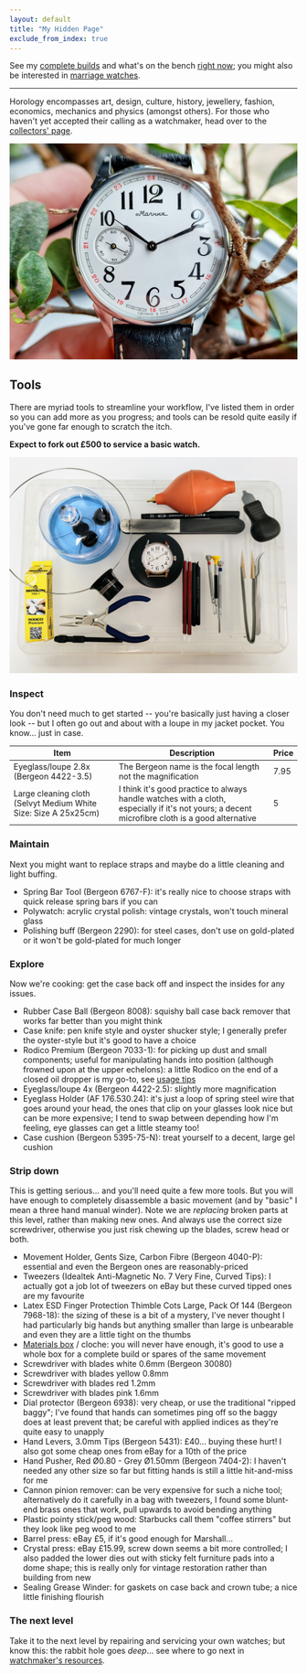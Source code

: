 ```yaml
---
layout: default
title: "My Hidden Page"
exclude_from_index: true
---
```


See my [complete builds](complete.md) and what's on the bench [right now](builds.md); you might also be interested in [marriage watches](marriage.md).

---

Horology encompasses art, design, culture, history, jewellery, fashion, economics, mechanics and physics (amongst others). For those who haven't yet accepted their calling as a watchmaker, head over to the [collectors' page](collector.md).

![Molniya 3602 front](molniya_3602_front.jpg)

## Tools

There are myriad tools to streamline your workflow, I've listed them in order so you can add more as you progress; and tools can be resold quite easily if you've gone far enough to scratch the itch.

__Expect to fork out £500 to service a basic watch.__

<!-- See the [full spreadsheet](tools.xlsx). -->

![Molniya 3602 tools](molniya_3602_tools.jpg)

<!--
| Item | Price |
| ---- | ----- |
| Tweezers, Idealtek Anti-Magnetic No. 7 Very Fine, Curved Tips	 | 16.95 |
| Bergeon 6938 Dial Protector |	0.70 |
| Movement Holder, Gents Size, Carbon Fibre (Bergeon 4040-P) | 16.95 |
| Material Box, Swiss Made | 12.95 |
| Bergeon 30080 - Individual Screwdrivers with Blades Color: Yellow - 0.80mm |11.95 |
| Hand Levers, 3.0mm Tips (Bergeon 5431) | 39.95 |
| Bergeon 2290 Polishing Buff | 2.50 |
| Selvyt Medium (PR) Cloth, White Size: Size A 25x25cm | 3.50 |
-->

### Inspect

You don't need much to get started -- you're basically just having a closer look -- but I often go out and about with a loupe in my jacket pocket. You know... just in case.

| Item | Description | Price |
|---|---|---|
| Eyeglass/loupe 2.8x (Bergeon 4422-3.5) | The Bergeon name is the focal length not the magnification | 7.95 |
| Large cleaning cloth (Selvyt Medium White Size: Size A 25x25cm) | I think it's good practice to always handle watches with a cloth, especially if it's not yours; a decent microfibre cloth is a good alternative | 5 |

### Maintain

Next you might want to replace straps and maybe do a little cleaning and light buffing.

- Spring Bar Tool (Bergeon 6767-F): it's really nice to choose straps with quick release spring bars if you can
- Polywatch: acrylic crystal polish: vintage crystals, won't touch mineral glass
- Polishing buff (Bergeon 2290): for steel cases, don't use on gold-plated or it won't be gold-plated for much longer

### Explore

Now we're cooking: get the case back off and inspect the insides for any issues.

- Rubber Case Ball (Bergeon 8008): squishy ball case back remover that works far better than you might think
- Case knife: pen knife style and oyster shucker style; I generally prefer the oyster-style but it's good to have a choice
- Rodico Premium (Bergeon 7033-1): for picking up dust and small components; useful for manipulating hands into position (although frowned upon at the upper echelons): a little Rodico on the end of a closed oil dropper is my go-to, see [usage tips](https://watchmakingtools.com/how-to-use-rodico/)
- Eyeglass/loupe 4x (Bergeon 4422-2.5): slightly more magnification
- Eyeglass Holder (AF 176.530.24): it's just a loop of spring steel wire that goes around your head, the ones that clip on your glasses look nice but can be more expensive; I tend to swap between depending how I'm feeling, eye glasses can get a little steamy too!
- Case cushion (Bergeon 5395-75-N): treat yourself to a decent, large gel cushion

### Strip down

This is getting serious... and you'll need quite a few more tools. But you will have enough to completely disassemble a basic movement (and by "basic" I mean a three hand manual winder). Note we are _replacing_ broken parts at this level, rather than making new ones. And always use the correct size screwdriver, otherwise you just risk chewing up the blades, screw head or both.

- Movement Holder, Gents Size, Carbon Fibre (Bergeon 4040-P): essential and even the Bergeon ones are reasonably-priced
- Tweezers (Idealtek Anti-Magnetic No. 7 Very Fine, Curved Tips): I actually got a job lot of tweezers on eBay but these curved tipped ones are my favourite
- Latex ESD Finger Protection Thimble Cots Large, Pack Of 144 (Bergeon 7968-18): the sizing of these is a bit of a mystery, I've never thought I had particularly big hands but anything smaller than large is unbearable and even they are a little tight on the thumbs
- [Materials box](https://www.cousinsuk.com/product/trays-watch-disassembly-assembly-swiss) / cloche: you will never have enough, it's good to use a whole box for a complete build or spares of the same movement
- Screwdriver with blades white 0.6mm (Bergeon 30080)
- Screwdriver with blades yellow 0.8mm
- Screwdriver with blades red 1.2mm
- Screwdriver with blades pink 1.6mm
- Dial protector (Bergeon 6938): very cheap, or use the traditional "ripped baggy"; I've found that hands can sometimes ping off so the baggy does at least prevent that; be careful with applied indices as they're quite easy to unapply
- Hand Levers, 3.0mm Tips (Bergeon 5431): £40... buying these hurt! I also got some cheap ones from eBay for a 10th of the price
- Hand Pusher, Red Ø0.80 - Grey Ø1.50mm (Bergeon 7404-2): I haven't needed any other size so far but fitting hands is still a little hit-and-miss for me
- Cannon pinion remover: can be very expensive for such a niche tool; alternatively do it carefully in a bag with tweezers, I found some blunt-end brass ones that work, pull upwards to avoid bending anything
- Plastic pointy stick/peg wood: Starbucks call them "coffee stirrers" but they look like peg wood to me
- Barrel press: eBay £5, if it's good enough for Marshall...
- Crystal press: eBay £15.99, screw down seems a bit more controlled; I also padded the lower dies out with sticky felt furniture pads into a dome shape; this is really only for vintage restoration rather than building from new
- Sealing Grease Winder: for gaskets on case back and crown tube; a nice little finishing flourish

### The next level

Take it to the next level by repairing and servicing your own watches; but know this: the rabbit hole goes _deep_... see where to go next in [watchmaker's resources](watchmaker.md#clean).

